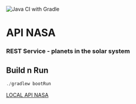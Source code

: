 ![Java CI with Gradle](https://github.com/wendymantilla/apinasa/workflows/Java%20CI%20with%20Gradle/badge.svg?branch=develop)

# API NASA

### REST Service -  planets in the solar system

## Build n Run
```java
./gradlew bootRun
```

[LOCAL API NASA](http://localhost:8080/planets)
